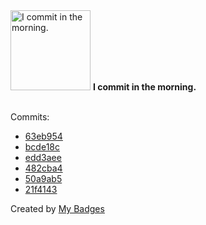 <img src="https://my-badges.github.io/my-badges/morning-commits.png" alt="I commit in the morning." title="I commit in the morning." width="128">
<strong>I commit in the morning.</strong>
<br><br>

Commits:

- <a href="https://github.com/mmichie/m28/commit/63eb954a04f403731e8ba66c6738ee7e0d9ce727">63eb954</a>
- <a href="https://github.com/mmichie/gosh/commit/bcde18c4a1b5f9a104fb302b4226dcba1527342a">bcde18c</a>
- <a href="https://github.com/mmichie/m28/commit/edd3aeea2370895f1b92aac5e2084bfb7e821945">edd3aee</a>
- <a href="https://github.com/mmichie/m28/commit/482cba4c02e6471074d23c262794fa40e21e4363">482cba4</a>
- <a href="https://github.com/mmichie/m28/commit/50a9ab5456bfc65b3a545f265d886e78aaaa8f55">50a9ab5</a>
- <a href="https://github.com/mmichie/cardsharp/commit/21f4143069358c5852c60fa8d7ddfe67306f69ea">21f4143</a>


Created by <a href="https://github.com/my-badges/my-badges">My Badges</a>